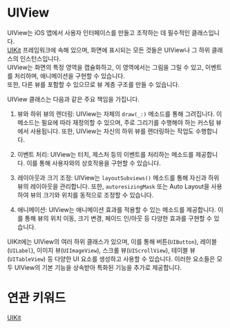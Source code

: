 # UIView

UIView는 iOS 앱에서 사용자 인터페이스를 만들고 조작하는 데 필수적인 클래스입니다.<br/>
[UIKit]() 프레임워크에 속해 있으며, 화면에 표시되는 모든 것들은 UIView나 그 하위 클래스의 인스턴스입니다.<br/>
UIView는 화면의 특정 영역을 캡슐화하고, 이 영역에서는 그림을 그릴 수 있고, 이벤트를 처리하며, 애니메이션을 구현할 수 있습니다.<br/>
또한, 다른 뷰를 포함할 수 있으므로 뷰 계층 구조를 만들 수 있습니다.<br/>

UIView 클래스는 다음과 같은 주요 책임을 가집니다.<br/>

1. 뷰와 하위 뷰의 렌더링: UIView는 자체의 `draw(_:)` 메소드를 통해 그려집니다. 이 메소드는 필요에 따라 재정의할 수 있으며, 주로 그리기를 수행해야 하는 커스텀 뷰에서 사용됩니다. 또한, UIView는 자신의 하위 뷰를 렌더링하는 작업도 수행합니다.

2. 이벤트 처리: UIView는 터치, 제스처 등의 이벤트를 처리하는 메소드를 제공합니다. 이를 통해 사용자와의 상호작용을 구현할 수 있습니다.

3. 레이아웃과 크기 조정: UIView는 `layoutSubviews()` 메소드를 통해 자신과 하위 뷰의 레이아웃을 관리합니다. 또한, `autoresizingMask` 또는 Auto Layout을 사용하여 뷰의 크기와 위치를 동적으로 조정할 수 있습니다.

4. 애니메이션: UIView는 애니메이션 효과를 적용할 수 있는 메소드를 제공합니다. 이를 통해 뷰의 위치 이동, 크기 변경, 페이드 인/아웃 등 다양한 효과를 구현할 수 있습니다.

UIKit에는 UIView의 여러 하위 클래스가 있으며, 이를 통해 버튼(`UIButton`), 레이블(`UILabel`), 이미지 뷰(`UIImageView`), 스크롤 뷰(`UIScrollView`), 테이블 뷰(`UITableView`) 등 다양한 UI 요소를 생성하고 사용할 수 있습니다. 이러한 요소들은 모두 UIView의 기본 기능을 상속받아 특화된 기능을 추가로 제공합니다.

# 연관 키워드

[UIKit]()
